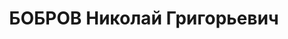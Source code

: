 ---
title: БОБРОВ Николай Григорьевич
description: "1904 р. н., с. Терешкiвка Сумського р-ну Сумської обл., українець, освiта\
  \ вища. Виключений з ВКП(б) у зв'язку з арештом. Проживав у м. Чернiгiв, службовець.\
  \ \n  Заарештований 03.10.1937 р. За вироком ВК ВС СРСР вiд 21.12.1937 р. за ст.ст.\
  \ 54-7, 54-8, 54-11 КК УРСР засуджений до ВМП. Розстрiляний 22.12.1937 р. у м. Київ.\
  \ \n  Реабiлiтований 18.03.1958 р."
---
